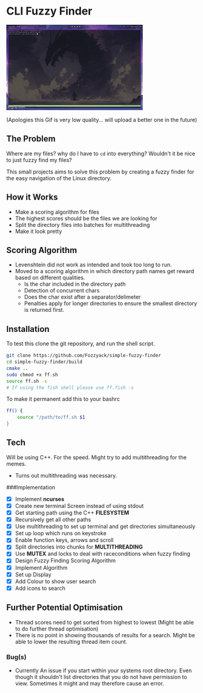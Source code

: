 # CLI Fuzzy Finder

![Poor quality gif](./demo.gif)

(Apologies this Gif is very low quality... will upload a better one in the future)

## The Problem

Where are my files? why do I have to ```cd``` into everything? Wouldn't it be nice to just fuzzy find my files?

This small projects aims to solve this problem by creating a fuzzy finder for the easy navigation of the Linux
directory.

## How it Works

- Make a scoring algorithm for files
- The highest scores should be the files we are looking for
- Split the directory files into batches for multithreading
- Make it look pretty

## Scoring Algorithm

- Levenshtein did not work as intended and took too long to run.
- Moved to a scoring algorithm in which directory path names get reward based on different qualities.
    - Is the char included in the directory path
    - Detection of concurrent chars
    - Does the char exist after a separator/delimeter
    - Penalties apply for longer directories to ensure the smallest directory is returned first.

## Installation

To test this clone the git repository, and run the shell script. 

``` bash
git clone https://github.com/Fozzyack/simple-fuzzy-finder
cd simple-fuzzy-finder/build
cmake ..
sudo chmod +x ff.sh
source ff.sh -s 
# If using the fish shell please use ff.fish -s
```

To make it permanent add this to your bashrc

```bash
ff() {
    source "/path/to/ff.sh $1
}
```

## Tech 

Will be using C++. For the speed. Might try to add multithreading for the memes.
- Turns out multithreading was necessary.

###Implementation

- [x] Implement __ncurses__
- [x] Create new terminal Screen instead of using stdout
- [x] Get starting path using the C++ __FILESYSTEM__
- [x] Recursively get all other paths
- [x] Use multithreading to set up terminal and get directories simultaneously
- [x] Set up loop which runs on keystroke 
- [x] Enable function keys, arrows and scroll 
- [x] Split directories into chunks for __MULTITHREADING__
- [x] Use __MUTEX__ and locks to deal with raceconditions when fuzzy finding
- [x] Design Fuzzy Finding Scoring Algorithm
- [x] Implement Algorithm 
- [x] Set up Display 
- [x] Add Colour to show user search
- [x] Add icons to search

## Further Potential Optimisation

- Thread scores need to get sorted from highest to lowest (Might be able to do further thread optimisation)
- There is no point in showing thousands of results for a search. Might be able to lower the resulting thread item
  count.

### Bug(s)

- Currently An issue if you start within your systems root directory. Even though it shouldn't list directories that you
  do not have permission to view. Sometimes it might and may therefore cause an error.
